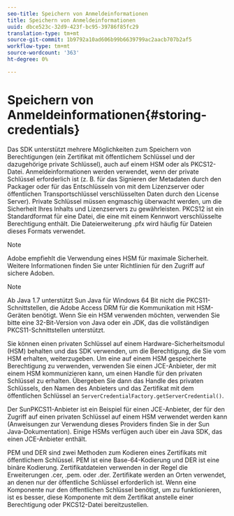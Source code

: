 ```yaml
---
seo-title: Speichern von Anmeldeinformationen
title: Speichern von Anmeldeinformationen
uuid: dbce523c-32d9-423f-bc95-39786f85fc29
translation-type: tm+mt
source-git-commit: 1b9792a10ad606b99b6639799ac2aacb707b2af5
workflow-type: tm+mt
source-wordcount: '363'
ht-degree: 0%

---
```



# Speichern von Anmeldeinformationen{#storing-credentials}

Das SDK unterstützt mehrere Möglichkeiten zum Speichern von Berechtigungen (ein Zertifikat mit öffentlichem Schlüssel und der dazugehörige private Schlüssel), auch auf einem HSM oder als PKCS12-Datei. Anmeldeinformationen werden verwendet, wenn der private Schlüssel erforderlich ist (z. B. für das Signieren der Metadaten durch den Packager oder für das Entschlüsseln von mit dem Lizenzserver oder öffentlichen Transportschlüssel verschlüsselten Daten durch den License Server). Private Schlüssel müssen engmaschig überwacht werden, um die Sicherheit Ihres Inhalts und Lizenzservers zu gewährleisten. PKCS12 ist ein Standardformat für eine Datei, die eine mit einem Kennwort verschlüsselte Berechtigung enthält. Die Dateierweiterung .pfx wird häufig für Dateien dieses Formats verwendet.

>[!NOTE]
>
>Adobe empfiehlt die Verwendung eines HSM für maximale Sicherheit. Weitere Informationen finden Sie unter Richtlinien für den Zugriff auf sichere Adoben.

>[!NOTE]
>
>Ab Java 1.7 unterstützt Sun Java für Windows 64 Bit nicht die PKCS11-Schnittstellen, die Adobe Access DRM für die Kommunikation mit HSM-Geräten benötigt. Wenn Sie ein HSM verwenden möchten, verwenden Sie bitte eine 32-Bit-Version von Java oder ein JDK, das die vollständigen PKCS11-Schnittstellen unterstützt.

Sie können einen privaten Schlüssel auf einem Hardware-Sicherheitsmodul (HSM) behalten und das SDK verwenden, um die Berechtigung, die Sie vom HSM erhalten, weiterzugeben. Um eine auf einem HSM gespeicherte Berechtigung zu verwenden, verwenden Sie einen JCE-Anbieter, der mit einem HSM kommunizieren kann, um einen Handle für den privaten Schlüssel zu erhalten. Übergeben Sie dann das Handle des privaten Schlüssels, den Namen des Anbieters und das Zertifikat mit dem öffentlichen Schlüssel an `ServerCredentialFactory.getServerCredential()`.

Der SunPKCS11-Anbieter ist ein Beispiel für einen JCE-Anbieter, der für den Zugriff auf einen privaten Schlüssel auf einem HSM verwendet werden kann (Anweisungen zur Verwendung dieses Providers finden Sie in der Sun Java-Dokumentation). Einige HSMs verfügen auch über ein Java SDK, das einen JCE-Anbieter enthält.

PEM und DER sind zwei Methoden zum Kodieren eines Zertifikats mit öffentlichem Schlüssel. PEM ist eine Base-64-Kodierung und DER ist eine binäre Kodierung. Zertifikatdateien verwenden in der Regel die Erweiterungen .cer, .pem. oder .der. Zertifikate werden an Orten verwendet, an denen nur der öffentliche Schlüssel erforderlich ist. Wenn eine Komponente nur den öffentlichen Schlüssel benötigt, um zu funktionieren, ist es besser, diese Komponente mit dem Zertifikat anstelle einer Berechtigung oder PKCS12-Datei bereitzustellen.
